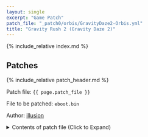 ```yaml
---
layout: single
excerpt: "Game Patch"
patch_file: "_patch0/orbis/GravityDaze2-Orbis.yml"
title: "Gravity Rush 2 (Gravity Daze 2)"
---
```


<!-- # {{ page.title }} -->

{% include_relative index.md %}

## Patches

{% include_relative patch_header.md %}

Patch file: `{{ page.patch_file }}`

File to be patched: `eboot.bin`

Author: [illusion](https://twitter.com/illusion0002)

<details>
<summary>Contents of patch file (Click to Expand)</summary>

{% highlight yml %}
{% flexible_include {{ page.patch_file }} %}
{% endhighlight %}

</details>
